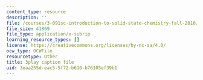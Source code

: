 ```yaml
---
content_type: resource
description: ''
file: /courses/3-091sc-introduction-to-solid-state-chemistry-fall-2010/3eaa255deac55f72b616b76105ef39b1_LHRZLeQ2aaM.vtt
file_size: 41869
file_type: application/x-subrip
learning_resource_types: []
license: https://creativecommons.org/licenses/by-nc-sa/4.0/
ocw_type: OCWFile
resourcetype: Other
title: 3play caption file
uid: 3eaa255d-eac5-5f72-b616-b76105ef39b1
---
```

